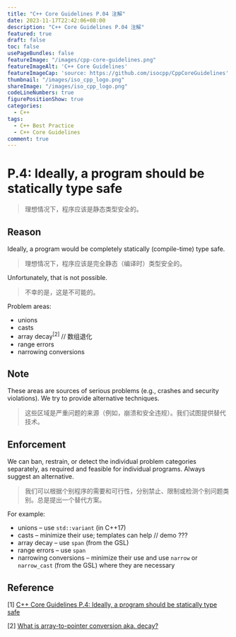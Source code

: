 ```yaml
---
title: "C++ Core Guidelines P.04 注解"
date: 2023-11-17T22:42:06+08:00
description: "C++ Core Guidelines P.04 注解"
featured: true
draft: false
toc: false
usePageBundles: false
featureImage: "/images/cpp-core-guidelines.png"
featureImageAlt: 'C++ Core Guidelines'
featureImageCap: 'source: https://github.com/isocpp/CppCoreGuidelines'
thumbnail: "/images/iso_cpp_logo.png"
shareImage: "/images/iso_cpp_logo.png"
codeLineNumbers: true
figurePositionShow: true
categories:
  - C++
tags:
  - C++ Best Practice
  - C++ Core Guidelines
comment: true
---
```


# P.4: Ideally, a program should be statically type safe

> 理想情况下，程序应该是静态类型安全的。

## Reason

Ideally, a program would be completely statically (compile-time) type safe.

> 理想情况下，程序应该是完全静态（编译时）类型安全的。

Unfortunately, that is not possible.

> 不幸的是，这是不可能的。

Problem areas:

- unions
- casts
- array decay<sup>[2]</sup> // 数组退化
- range errors
- narrowing conversions

## Note

These areas are sources of serious problems (e.g., crashes and security violations). We try to provide alternative techniques.

> 这些区域是严重问题的来源（例如，崩溃和安全违规）。我们试图提供替代技术。

## Enforcement

We can ban, restrain, or detect the individual problem categories separately, as required and feasible for individual programs. Always suggest an alternative.

> 我们可以根据个别程序的需要和可行性，分别禁止、限制或检测个别问题类别。总是提出一个替代方案。

For example:

- unions – use `std::variant` (in C++17)
- casts – minimize their use; templates can help // demo ???
- array decay – use `span` (from the GSL)
- range errors – use `span`
- narrowing conversions – minimize their use and use `narrow` or `narrow_cast` (from the GSL) where they are necessary

## Reference

[1] [C++ Core Guidelines P.4: Ideally, a program should be statically type safe](https://isocpp.github.io/CppCoreGuidelines/CppCoreGuidelines#p4-ideally-a-program-should-be-statically-type-safe)

[2] [What is array-to-pointer conversion aka. decay?](https://stackoverflow.com/questions/1461432/what-is-array-to-pointer-conversion-aka-decay)
